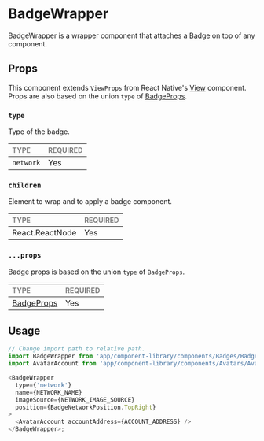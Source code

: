 # BadgeWrapper

BadgeWrapper is a wrapper component that attaches a [Badge](./Badge/Badge.tsx) on top of any component.

## Props

This component extends `ViewProps` from React Native's [View](https://reactnative.dev/docs/view) component. Props are also based on the union `type` of [BadgeProps](../Badge/Badge.types.ts#L1).

### `type`

Type of the badge.

| <span style="color:gray;font-size:14px">TYPE</span> | <span style="color:gray;font-size:14px">REQUIRED</span> |
| :-------------------------------------------------- | :------------------------------------------------------ |
| `network`                                           | Yes                                                     |

### `children`

Element to wrap and to apply a badge component.

| <span style="color:gray;font-size:14px">TYPE</span> | <span style="color:gray;font-size:14px">REQUIRED</span> |
| :-------------------------------------------------- | :------------------------------------------------------ |
| React.ReactNode                                     | Yes                                                     |

### `...props`

Badge props is based on the union `type` of `BadgeProps`.

| <span style="color:gray;font-size:14px">TYPE</span>     | <span style="color:gray;font-size:14px">REQUIRED</span> |
| :------------------------------------------------------ | :------------------------------------------------------ |
| [BadgeProps](../BadgeNetwork/BadgeNetwork.types.ts#L15) | Yes                                                     |

## Usage

```javascript
// Change import path to relative path.
import BadgeWrapper from 'app/component-library/components/Badges/BadgeWrapper';
import AvatarAccount from 'app/component-library/components/Avatars/AvatarAccount';

<BadgeWrapper
  type={'network'}
  name={NETWORK_NAME}
  imageSource={NETWORK_IMAGE_SOURCE}
  position={BadgeNetworkPosition.TopRight}
>
  <AvatarAccount accountAddress={ACCOUNT_ADDRESS} />
</BadgeWrapper>;
```
